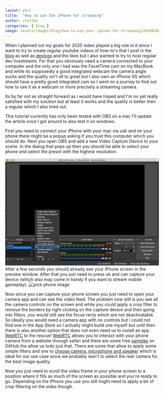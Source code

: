 ```yaml
---
layout: post
title:  "How to use the iPhone for streaming"
author: steffen
categories: [ blog ]
image: assets/images/blog/how-to-use-your-iphone-for-streaming/20200108_233438_001.jpg
---
```


When I planned out my goals for 2020 video played a big role in it since I want to try to create regular youtube videos of how-to's that I post in the [blog](/blog/) as well as [devlogs](/blog/devlogs/) and the likes but I also wanted to try to host regular dev livestreams.
For that you obviously need a camera connected to your computer and the only one i had was the FacetTime cam on my MacBook and while its supposedly a good integrated webcam the camera angle sucks and the quality isn't all to great but I also own an iPhone XS  which should have a pretty good integrated cam so I went on a journey to find out how to use it as a webcam  or more precisely a streaming camera.

Its by far not as straight forward as i would have hoped and I'm no yet really satisfied with my solution but at least it works and the quality is better then a regular which I also tried out. 

This tutorial currently has only been tested with OBS on a mac I'll update the article once I got around to also test it on windows.

First you need to connect your iPhone with your mac via usb and on your phone there might be a popup asking if you trust this computer which you should do. 
Next you open OBS and add a new Video Capture Device to your scene.
In the dialog that pops up then you should be able to select your phone and select the preset with the highest resolution.

![add device image](../../assets/images/blog/how-to-use-your-iphone-for-streaming/add_device.png)
After a few seconds you should already see your iPhone screen in the preview window. After that you just need to press ok and can capture your device (which also may come in handy if you want to stream mobile gameplay).
![pick phone image](../../assets/images/blog/how-to-use-your-iphone-for-streaming/picke_phone.png)

Now since you can capture your phone screen you just need to open your camera app and can see the video feed. 
The problem now still is you see all the camera controls on the screen and while you could apply a crop filter to remove the borders by right clicking on the capture device and then going into filters. you would still see the focus rects which are not deactivatable.
So ideally you would need a camera app with no controls but i could not find one in the App Store so I actually might build one myself but until then there is also another option that does not even need us to install an app. [WebRTC](https://webrtc.org) to the rescue! [WebRTC](https://webrtc.org) allows you to interact with your phone camera from a website through safari and there are some free [samples](https://webrtc.github.io/samples/) on GitHub the allow us todo just that.
There are some that allow to apply some simple filters and one to [choose camera, microphone and speaker](https://webrtc.github.io/samples/src/content/devices/input-output/) which is ideal for our use case since we probably wan't to select the rear camera for the best image quality.

Now you just need to scroll the video frame in your phone screen to a position where it fills as much of the screen as possible and you're ready to go.
Depending on the iPhone you use you still might need to apply a bit of crop filtering on the sides though.



<!--stackedit_data:
eyJoaXN0b3J5IjpbMTMyOTkxMjQ1MiwxMzU3NjM3MTgxLDQ2MT
kyNjcwMiwtMzE2Mjg3MTQ4LDEwNjA4NTY0NTUsLTEzNjA0NzYy
LDI0Njc4MTE3MywtNDE0Njk1MjcxLDEwMDIxMTQ4MzcsLTEzMj
Y0MzcwOTQsMTc0MDYwNDIsLTE1MTg3Mjk4Myw2OTQ0OTI4ODIs
MTA2Nzg0NTMyMywtMjk0MjUwOTA3XX0=
-->